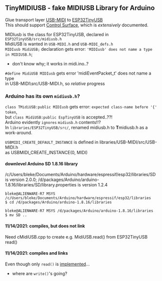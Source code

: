 ## TinyMIDIUSB - fake MIDIUSB Library for Arduino
 Glue transport layer [USB-MIDI](https://github.com/lathoub/Arduino-USBMIDI)
to [ESP32TinyUSB](https://www.arduino.cc/reference/en/libraries/esp32tinyusb)  
This should support [Control Surface](https://github.com/tttapa/Control-Surface),
which is *extensively* documented.   

MIDIusb is the class for ESP32TinyUSB, declared in `ESP32TinyUSB/src/midiusb.h`  
MidiUSB is wanted in `USB-MIDI.h` and `USB-MIDI_defs.h`  
`MIDIusb MidiUSB;` declaration gets error: `'MIDIusb' does not name a type in MIDIUSB.h`;  
   - don't know why; it works in midi.ino..?  

`#define MidiUSB MIDIusb` gets error 'midiEventPacket_t' does not name a type  
      in USB-MIDI\src/USB-MIDI.h, so *relative* progress  

### Arduino has its own `midiusb.h`?
`class TMidiUSB:public MIDIusb` gets error: `expected class-name before '{' token`,  
	but `class MidiUSB:public EspTinyUSB` is accepted..??!   
Arduino evidently `ignores` `midiusb.h` contents!!?  
In `libraries/ESP32TinyUSB/src/`, renamed midiusb.h to **T**midiusb.h as a work-around.  

`USBMIDI_CREATE_DEFAULT_INSTANCE` is defined in libraries/USB-MIDI/src/USB-MIDI.h  
as USBMIDI_CREATE_INSTANCE(0, MIDI)

#### downlevel Arduino SD 1.8.16 library
/c/Users/bleke/Documents/Arduino/hardware/espressif/esp32/libraries/SD is version 2.0.0;
/d/packages/Arduino/arduino-1.8.16/libraries/SD/library.properties is version 1.2.4
```
bleke@ALIENWARE-R7 MSYS /c/Users/bleke/Documents/Arduino/hardware/espressif/esp32/libraries
$ cd /d/packages/Arduino/arduino-1.8.16/libraries

bleke@ALIENWARE-R7 MSYS /d/packages/Arduino/arduino-1.8.16/libraries
$ mv SD ..
```

#### 11/14/2021: compiles, but does not link  
Need cMidiUSB.cpp to create e.g. MidiUSB.read() from ESP32TinyUSB read()  

#### 11/14/2021: compiles and links 
Even though only `read()` is [implemented](src/MIDIUSB.cpp)...
-  where are `write()`'s going?
